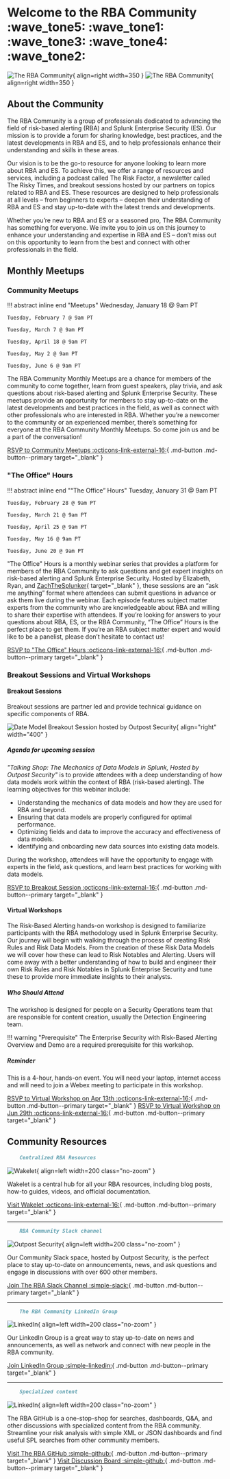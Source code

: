 # Welcome to the RBA Community :wave_tone5: :wave_tone1: :wave_tone3: :wave_tone4: :wave_tone2:

![The RBA Community](/assets/rba_community_light.png#only-light){ align=right width=350 }
![The RBA Community](/assets/rba_community_dark.png#only-dark){ align=right width=350 }

## About the Community

The RBA Community is a group of professionals dedicated to advancing the field of risk-based alerting (RBA) and Splunk Enterprise Security (ES). Our mission is to provide a forum for sharing knowledge, best practices, and the latest developments in RBA and ES, and to help professionals enhance their understanding and skills in these areas.

Our vision is to be the go-to resource for anyone looking to learn more about RBA and ES. To achieve this, we offer a range of resources and services, including a podcast called The Risk Factor, a newsletter called The Risky Times, and breakout sessions hosted by our partners on topics related to RBA and ES. These resources are designed to help professionals at all levels – from beginners to experts – deepen their understanding of RBA and ES and stay up-to-date with the latest trends and developments.

Whether you’re new to RBA and ES or a seasoned pro, The RBA Community has something for everyone. We invite you to join us on this journey to enhance your understanding and expertise in RBA and ES – don’t miss out on this opportunity to learn from the best and connect with other professionals in the field.

## Monthly Meetups

### Community Meetups

!!! abstract inline end "Meetups"
    Wednesday, January 18 @ 9am PT

    Tuesday, February 7 @ 9am PT

    Tuesday, March 7 @ 9am PT

    Tuesday, April 18 @ 9am PT

    Tuesday, May 2 @ 9am PT

    Tuesday, June 6 @ 9am PT

The RBA Community Monthly Meetups are a chance for members of the community to come together, learn from guest speakers, play trivia, and ask questions about risk-based alerting and Splunk Enterprise Security. These meetups provide an opportunity for members to stay up-to-date on the latest developments and best practices in the field, as well as connect with other professionals who are interested in RBA. Whether you’re a newcomer to the community or an experienced member, there’s something for everyone at the RBA Community Monthly Meetups. So come join us and be a part of the conversation!

[RSVP to Community Meetups :octicons-link-external-16:](https://splunk.webex.com/webappng/sites/splunk/webinar/webinarSeries/register/341d3ab1cfad4b85a23eea7e1969d58d "RSVP to Community Meetups"){ .md-button .md-button--primary target="_blank" }

### "The Office" Hours

!!! abstract inline end "“The Office” Hours"
    Tuesday, January 31 @ 9am PT

    Tuesday, February 28 @ 9am PT

    Tuesday, March 21 @ 9am PT

    Tuesday, April 25 @ 9am PT

    Tuesday, May 16 @ 9am PT

    Tuesday, June 20 @ 9am PT

"The Office" Hours is a monthly webinar series that provides a platform for members of the RBA Community to ask questions and get expert insights on risk-based alerting and Splunk Enterprise Security. Hosted by Elizabeth, Ryan, and [ZachTheSplunker](https://zachthesplunker.com/){ target="_blank" }, these sessions are an “ask me anything” format where attendees can submit questions in advance or ask them live during the webinar. Each episode features subject matter experts from the community who are knowledgeable about RBA and willing to share their expertise with attendees. If you’re looking for answers to your questions about RBA, ES, or the RBA Community, “The Office” Hours is the perfect place to get them. If you’re an RBA subject matter expert and would like to be a panelist, please don’t hesitate to contact us!

[RSVP to "The Office" Hours :octicons-link-external-16:](https://splunk.webex.com/webappng/sites/splunk/webinar/webinarSeries/register/bf449ac6ee3042bf81ac93c118d9c8d9 "RSVP to The Office Hours"){ .md-button .md-button--primary target="_blank" }

### Breakout Sessions and Virtual Workshops

#### Breakout Sessions

Breakout sessions are partner led and provide technical guidance on specific components of RBA.

![Date Model Breakout Session hosted by Outpost Security](/assets/feb_2023_dm_breakout.png){ align="right" width="400" }

##### Agenda for upcoming session

_"Talking Shop: The Mechanics of Data Models in Splunk, Hosted by Outpost Security"_ is to provide attendees with a deep understanding of how data models work within the context of RBA (risk-based alerting). The learning objectives for this webinar include:

- Understanding the mechanics of data models and how they are used for RBA and beyond.
- Ensuring that data models are properly configured for optimal performance.
- Optimizing fields and data to improve the accuracy and effectiveness of data models.
- Identifying and onboarding new data sources into existing data models.

During the workshop, attendees will have the opportunity to engage with experts in the field, ask questions, and learn best practices for working with data models.

[RSVP to Breakout Session :octicons-link-external-16:](https://splunk.webex.com/weblink/register/rfb42c8179bac6a10e9f6e679b7501595 "RSVP to Breakout session hosted by Outpost Security"){ .md-button .md-button--primary target="_blank" }

#### Virtual Workshops

The Risk-Based Alerting hands-on workshop is designed to familiarize participants with the RBA methodology used in Splunk Enterprise Security. Our journey will begin with walking through the process of creating Risk Rules and Risk Data Models. From the creation of these Risk Data Models we will cover how these can lead to Risk Notables and Alerting. Users will come away with a better understanding of how to build and engineer their own Risk Rules and Risk Notables in Splunk Enterprise Security and tune these to provide more immediate insights to their analysts.

##### Who Should Attend

The workshop is designed for people on a Security Operations team that are responsible for content creation, usually the Detection Engineering team.

!!! warning "Prerequisite"
    The Enterprise Security with Risk-Based Alerting Overview and Demo are a required prerequisite for this workshop.

##### Reminder

This is a 4-hour, hands-on event. You will need your laptop, internet access and will need to join a Webex meeting to participate in this workshop.

[RSVP to Virtual Workshop on Apr 13th :octicons-link-external-16:](https://splunk.webex.com/weblink/register/rb1cfc9c9c0ef3aa2a3b457499e608a4e "RSVP to Virtual Workshop on April 13th"){ .md-button .md-button--primary target="_blank" }
[RSVP to Virtual Workshop on Jun 29th :octicons-link-external-16:](https://splunk.webex.com/weblink/register/r49d713a6ff57cb2780ca5d89d498ea18 "RSVP to Virtual Workshop on June 29th"){ .md-button .md-button--primary target="_blank" }

## Community Resources

``` markdown title="Wakelet"
    Centralized RBA Resources
```

<div class="result" markdown>

![Wakelet](/assets/wakelet.png){ align=left width=200 class="no-zoom" }

Wakelet is a central hub for all your RBA resources, including blog posts, how-to guides, videos, and official documentation.

[Visit Wakelet :octicons-link-external-16:](https://wakelet.com/wake/rqjxuE9hXsCJRwWXsuHr1 "Visit Wakelet"){ .md-button .md-button--primary target="_blank" }

</div>

---

``` markdown title="Community Slack"
    RBA Community Slack channel
```

<div class="result" markdown>

![Outpost Security](/assets/outpost-security.jpg){ align=left width=200 class="no-zoom" }

Our Community Slack space, hosted by Outpost Security, is the perfect place to stay up-to-date on announcements, news, and ask questions and engage in discussions with over 600 other members.

[Join The RBA Slack Channel :simple-slack:](https://outpost-security.com/slack "Join The RBA Slack Channel"){ .md-button .md-button--primary target="_blank" }

</div>

---

``` markdown title="LinkedIn Group"
    The RBA Community LinkedIn Group
```

<div class="result" markdown>

![LinkedIn](/assets/linkedin.png){ align=left width=200 class="no-zoom" }

Our LinkedIn Group is a great way to stay up-to-date on news and announcements, as well as network and connect with new people in the RBA community.

[Join LinkedIn Group :simple-linkedin:](https://www.linkedin.com/groups/12702283/ "Join LinkedIn Group"){ .md-button .md-button--primary target="_blank" }

</div>

---

``` markdown title="RBA GitHub"
    Specialized content
```

<div class="result" markdown>

![LinkedIn](/assets/github.svg){ align=left width=200 class="no-zoom" }

The RBA GitHub is a one-stop-shop for searches, dashboards, Q&A, and other discussions with specialized content from the RBA community. Streamline your risk analysis with simple XML or JSON dashboards and find useful SPL searches from other community members.

[Visit The RBA GitHub :simple-github:](https://splunk.github.io/rba/ "Visit The RBA GitHub"){ .md-button .md-button--primary target="_blank" }
[Visit Discussion Board :simple-github:](https://github.com/splunk/rba/discussions "Visit Discussion Board"){ .md-button .md-button--primary target="_blank" }

</div>
